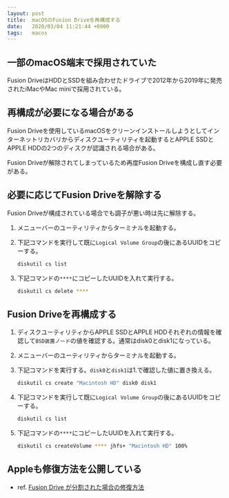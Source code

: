 ```yaml
---
layout: post
title:  macOSのFusion Driveを再構成する
date:   2020/03/04 11:21:44 +0900
tags:   macos
---
```


## 一部のmacOS端末で採用されていた

Fusion DriveはHDDとSSDを組み合わせたドライブで2012年から2019年に発売されたiMacやMac miniで採用されている。

## 再構成が必要になる場合がある

Fusion Driveを使用しているmacOSをクリーンインストールしようとしてインターネットリカバリからディスクユーティリティを起動するとAPPLE SSDとAPPLE HDDの2つのディスクが認識される場合がある。

Fusion Driveが解除されてしまっているため再度Fusion Driveを構成し直す必要がある。

## 必要に応じてFusion Driveを解除する

Fusion Driveが構成されている場合でも調子が悪い時は先に解除する。

1.  メニューバーのユーティリティからターミナルを起動する。
2.  下記コマンドを実行して既に`Logical Volume Group`の後にあるUUIDをコピーする。

    ```sh
    diskutil cs list
    ```

3.  下記コマンドの`****`にコピーしたUUIDを入れて実行する。

    ```sh
    diskutil cs delete ****
    ```

## Fusion Driveを再構成する

1.  ディスクユーティリティからAPPLE SSDとAPPLE HDDそれぞれの情報を確認して`BSD装置ノード`の値を確認する。通常はdisk0とdisk1になっている。
2.  メニューバーのユーティリティからターミナルを起動する。
3.  下記コマンドを実行する。`disk0`と`disk1`は1.で確認した値に置き換える。

    ```sh
    diskutil cs create "Macintosh HD" disk0 disk1
    ```

4.  下記コマンドを実行して既に`Logical Volume Group`の後にあるUUIDをコピーする。

    ```sh
    diskutil cs list
    ```

5.  下記コマンドの`****`にコピーしたUUIDを入れて実行する。

    ```sh
    diskutil cs createVolume **** jhfs+ "Macintosh HD" 100%
    ```

## Appleも修復方法を公開している

-   ref. [Fusion Drive が分割された場合の修復方法](https://support.apple.com/ja-jp/HT207584)
